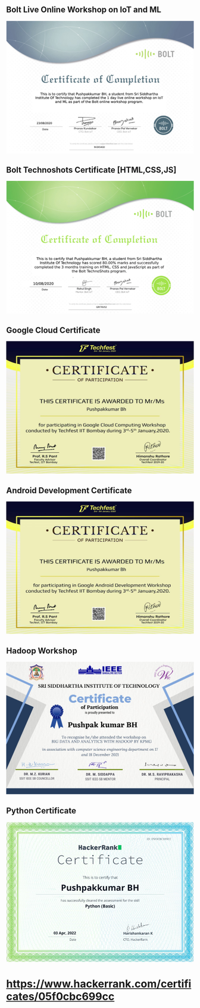## Bolt Live Online Workshop on IoT and ML
![](https://github.com/PushpakkumarBH/Certificates/blob/master/images/Pushpakkumar%20BH%20-%20Live%20online%20workshop%20.jpg)
## Bolt Technoshots Certificate [HTML,CSS,JS]
![](https://github.com/PushpakkumarBH/Certificates/blob/master/images/html.png)
## Google Cloud Certificate
![](https://github.com/PushpakkumarBH/Certificates/blob/master/images/C50F8F97-EBE6-4E64-8EF9-A0672092D16C.jpeg)
## Android Development Certificate
![](https://github.com/PushpakkumarBH/Certificates/blob/master/images/AD9D48DF-0623-438F-A03F-8A7FB8F082A5.jpeg)
## Hadoop Workshop
![](https://github.com/PushpakkumarBH/Certificates/blob/master/images/9C04CD24-D7CE-48D8-BCD4-84B7528D8552.jpeg)
## Python Certificate
![](https://github.com/PushpakkumarBH/Certificates/blob/master/images/Python%20Certificate%20by%20hackerearth.png)
# https://www.hackerrank.com/certificates/05f0cbc699cc
